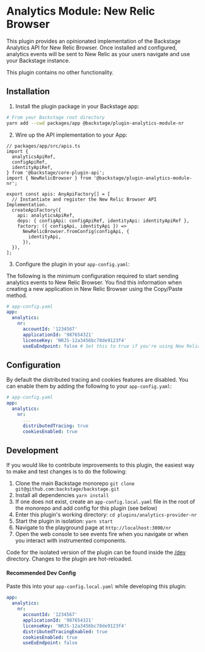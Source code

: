 # Analytics Module: New Relic Browser

This plugin provides an opinionated implementation of the Backstage Analytics API for New Relic Browser. Once installed and configured, analytics events will be sent to New Relic as your users navigate and use your Backstage instance.

This plugin contains no other functionality.

## Installation

1. Install the plugin package in your Backstage app:

```sh
# From your Backstage root directory
yarn add --cwd packages/app @backstage/plugin-analytics-module-nr
```

2. Wire up the API implementation to your App:

```tsx
// packages/app/src/apis.ts
import {
  analyticsApiRef,
  configApiRef,
  identityApiRef,
} from '@backstage/core-plugin-api';
import { NewRelicBrowser } from '@backstage/plugin-analytics-module-nr';

export const apis: AnyApiFactory[] = [
  // Instantiate and register the New Relic Browser API Implementation.
  createApiFactory({
    api: analyticsApiRef,
    deps: { configApi: configApiRef, identityApi: identityApiRef },
    factory: ({ configApi, identityApi }) =>
      NewRelicBrowser.fromConfig(configApi, {
        identityApi,
      }),
  }),
];
```

3. Configure the plugin in your `app-config.yaml`:

The following is the minimum configuration required to start sending analytics
events to New Relic Browser. You find this information when creating a new application
in New Relic Browser using the Copy/Paste method.

```yaml
# app-config.yaml
app:
  analytics:
    nr:
      accountId: '1234567'
      applicationId: '987654321'
      licenseKey: 'NRJS-12a3456bc78de9123f4'
      useEuEndpoint: false # Set this to true if you're using New Relic's EU data center
```

## Configuration

By default the distributed tracing and cookies features are disabled. You can enable them by adding the following to your `app-config.yaml`:

```yaml
# app-config.yaml
app:
  analytics:
    nr:
      ...
      distributedTracing: true
      cookiesEnabled: true
```

## Development

If you would like to contribute improvements to this plugin, the easiest way to
make and test changes is to do the following:

1. Clone the main Backstage monorepo `git clone git@github.com:backstage/backstage.git`
2. Install all dependencies `yarn install`
3. If one does not exist, create an `app-config.local.yaml` file in the root of
   the monorepo and add config for this plugin (see below)
4. Enter this plugin's working directory: `cd plugins/analytics-provider-nr`
5. Start the plugin in isolation: `yarn start`
6. Navigate to the playground page at `http://localhost:3000/nr`
7. Open the web console to see events fire when you navigate or when you
   interact with instrumented components.

Code for the isolated version of the plugin can be found inside the [/dev](./dev)
directory. Changes to the plugin are hot-reloaded.

#### Recommended Dev Config

Paste this into your `app-config.local.yaml` while developing this plugin:

```yaml
app:
  analytics:
    nr:
      accountId: '1234567'
      applicationId: '987654321'
      licenseKey: 'NRJS-12a3456bc78de9123f4'
      distributedTracingEnabled: true
      cookiesEnabled: true
      useEuEndpoint: false
```
